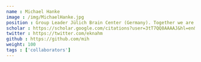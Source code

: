 ```yaml
---
name : Michael Hanke
image : /img/MichaelHanke.jpg
position : Group Leader Jülich Brain Center (Germany). Together we are developing technology to connect data across the globe using DataLad.org and brainlife.io
scholar : https://scholar.google.com/citations?user=3tT7QQ8AAAAJ&hl=en&oi=ao
twitter : https://twitter.com/eknahm
github : https://github.com/mih
weight: 100
tags : ['collaborators']
---
```

